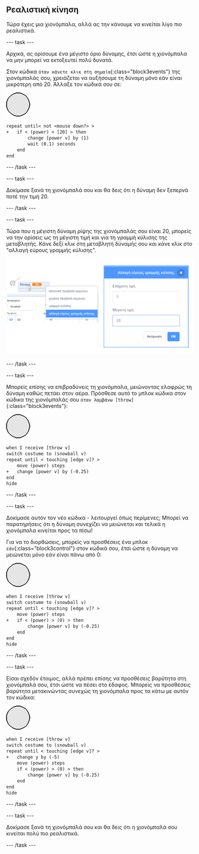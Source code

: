 ## Ρεαλιστική κίνηση

Τώρα έχεις μια χιονόμπαλα, αλλά ας την κάνουμε να κινείται λίγο πιο ρεαλιστικά.

--- task ---

Αρχικά, ας ορίσουμε ένα μέγιστο όριο δύναμης, έτσι ώστε η χιονόμπαλα να μην μπορεί να εκτοξευτεί πολύ δυνατά.

Στον κώδικα `όταν κάνετε κλικ στη σημαία`{:class="block3events"} της χιονόμπαλάς σου, χρειάζεται να αυξήσουμε τη δύναμη μόνο εάν είναι μικρότερη από 20. Άλλαξε τον κώδικά σου σε:

![αντικείμενο χιονόμπαλα](images/snowball-sprite.png)

```blocks3
repeat until< not <mouse down?> >
+   if < (power) < [20] > then
        change [power v] by (1)
        wait (0.1) seconds
    end
end
```

--- /task ---

--- task ---

Δοκίμασε ξανά τη χιονόμπαλά σου και θα δεις ότι η δύναμη δεν ξεπερνά ποτέ την τιμή 20.

--- /task ---

--- task ---

Τώρα που η μέγιστη δύναμη ρίψης της χιονόμπαλάς σου είναι 20, μπορείς να την ορίσεις ως τη μέγιστη τιμή και για τη γραμμή κύλισης της μεταβλητής. Κάνε δεξί κλικ στη μεταβλητή δύναμής σου και κάνε κλικ στο "αλλαγή εύρους γραμμής κύλισης".

![εύρος γραμμής κύλισης](images/snow-minmax.png)


--- /task ---

--- task ---

Μπορείς επίσης να επιβραδύνεις τη χιονόμπαλα, μειώνοντας ελαφρώς τη δύναμη καθώς πετάει στον αέρα. Πρόσθεσε αυτό το μπλοκ κώδικα στον κώδικα της χιονόμπαλάς σου `όταν λαμβάνω [throw]`{:class="block3events"}:

![αντικείμενο χιονόμπαλα](images/snowball-sprite.png)

```blocks3
when I receive [throw v]
switch costume to (snowball v)
repeat until < touching [edge v]? >
    move (power) steps
+   change [power v] by (-0.25)
end
hide
```

--- /task ---


--- task ---

Δοκίμασε αυτόν τον νέο κώδικα - λειτουργεί όπως περίμενες; Μπορεί να παρατηρήσεις ότι η δύναμη συνεχίζει να μειώνεται και τελικά η χιονόμπαλα κινείται προς τα πίσω!

Για να το διορθώσεις, μπορείς να προσθέσεις ένα μπλοκ `εάν`{:class="block3control"} στον κώδικά σου, έτσι ώστε η δύναμη να μειώνεται μόνο εάν είναι πάνω από 0:

![αντικείμενο χιονόμπαλα](images/snowball-sprite.png)

```blocks3
when I receive [throw v]
switch costume to (snowball v)
repeat until < touching [edge v]? >
    move (power) steps
+   if < (power) > (0) > then
        change [power v] by (-0.25)
    end
end
hide
```

--- /task ---

--- task ---

Είσαι σχεδόν έτοιμος, αλλά πρέπει επίσης να προσθέσεις βαρύτητα στη χιονόμπαλά σου, έτσι ώστε να πέσει στο έδαφος. Μπορείς να προσθέσεις βαρύτητα μετακινώντας συνεχώς τη χιονόμπαλα προς τα κάτω με αυτόν τον κώδικα:

![αντικείμενο χιονόμπαλα](images/snowball-sprite.png)

```blocks3
when I receive [throw v]
switch costume to (snowball v)
repeat until < touching [edge v]? >
+   change y by (-5)
    move (power) steps
    if < (power) > (0) > then
        change [power v] by (-0.25)
    end
end
hide
```

--- /task ---

--- task ---

Δοκίμασε ξανά τη χιονόμπαλά σου και θα δεις ότι η χιονόμπαλά σου κινείται πολύ πιο ρεαλιστικά.

--- /task ---

